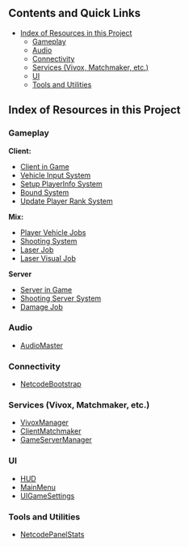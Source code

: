 ## Contents and Quick Links

- [Index of Resources in this Project](#index-of-resources-in-this-project)
  - [Gameplay](#gameplay)
  - [Audio](#audio)
  - [Connectivity](#connectivity)
  - [Services (Vivox, Matchmaker, etc.)](#services-vivox-matchmaker-etc)
  - [UI](#ui)
  - [Tools and Utilities](#tools-and-utilities)

## Index of Resources in this Project

### Gameplay
**Client:**
- [Client in Game](../Assets/Scripts/Gameplay/Client/Netcode/ClientInGame.cs)
- [Vehicle Input System](../Assets/Scripts/Gameplay/Client/Player/PlayerVehicleInputSystem.cs)
- [Setup PlayerInfo System](../Assets/Scripts/Gameplay/Client/Player/SetupPlayerInfoSystem.cs)
- [Bound System](../Assets/Scripts/Gameplay/Client/Level/BoundsSystem.cs)
- [Update Player Rank System](../Assets/Scripts/Gameplay/Client/Player/UpdatePlayerRankSystem.cs)

**Mix:**
- [Player Vehicle Jobs](../Assets/Scripts/Gameplay/Mix/Player/Jobs/PlayerVehicleJobs.cs)
- [Shooting System](../Assets/Scripts/Gameplay/Mix/Shooting/ShootingSystem.cs)
- [Laser Job](../Assets/Scripts/Gameplay/Mix/Shooting/Jobs/LaserJob.cs)
- [Laser Visual Job](../Assets/Scripts/Gameplay/Mix/Shooting/Jobs/LaserVisualJob.cs)

**Server**
- [Server in Game](../Assets/Scripts/Gameplay/Server/Netcode/ServerInGame.cs)
- [Shooting Server System](../Assets/Scripts/Gameplay/Server/Shooting/ShootingServerSystem.cs)
- [Damage Job](../Assets/Scripts/Gameplay/Server/Shooting/Jobs/DamageJob.cs)

### Audio
- [AudioMaster](../Assets/Scripts/Gameplay/Client/Audio/MonoBehaviours/AudioMaster.cs)

### Connectivity
- [NetcodeBootstrap](../Assets/Scripts/Gameplay/Mix/Netcode/NetcodeBootstrap.cs)

### Services (Vivox, Matchmaker, etc.)
- [VivoxManager](../Assets/Scripts/Gameplay/Client/Vivox/MonoBehaviours/VivoxManager.cs)
- [ClientMatchmaker](../Assets/Scripts/UGS/Client/ClientMatchmaker.cs)
- [GameServerManager](../Assets/Scripts/UGS/Server/GameServerManager.cs)

### UI
- [HUD](../Assets/Scripts/Gameplay/Client/UI/MonoBehaviours/HUD/HUD.cs)
- [MainMenu](../Assets/Scripts/Gameplay/Client/UI/MonoBehaviours/MainMenu/MainMenu.cs)
- [UIGameSettings](../Assets/Scripts/Gameplay/Client/UI/MonoBehaviours/Settings/UIGameSettings.cs)

### Tools and Utilities
- [NetcodePanelStats](../Assets/Scripts/Utils/NetcodeExtensions/UI/NetcodePanelStats.cs)
